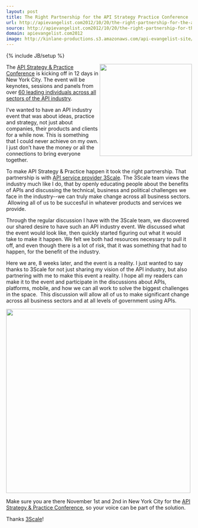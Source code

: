 ```yaml
---
layout: post
title: The Right Partnership for the API Strategy Practice Conference
url: http://apievangelist.com2012/10/20/the-right-partnership-for-the-api-strategy--practice-conference/
source: http://apievangelist.com2012/10/20/the-right-partnership-for-the-api-strategy--practice-conference/
domain: apievangelist.com2012
image: http://kinlane-productions.s3.amazonaws.com/api-evangelist-site/blog/3scale-logo.png
---
```

{% include JB/setup %}<p>
     <a title="3Scale" href="http://www.3scale.net/"><img src="https://s3.amazonaws.com/kinlane-productions/api-service-providers/3scale-logo.jpg"  width="250" align="right" /></a>
</p>
<p>
     The <a href="http://www.apistrategyconference.com/">API Strategy &amp; Practice Conference</a> is kicking off in 12 days in New York City. The event will be keynotes, sessions and panels from over <a title="60 leading individuals across all sectors of the API industry" href="http://www.apistrategyconference.com/speakers.php">60 leading individuals across all sectors of the API industry</a>.
</p>
<p>
     I’ve wanted to have an API industry event that was about ideas, practice and strategy, not just about companies, their products and clients for a while now. This is something that I could never achieve on my own. I just don’t have the money or all the connections to bring everyone together.
</p>
<p>
     To make API Strategy &amp; Practice happen it took the right partnership. That partnership is with <a title="API service provider 3Scale" href="http://www.3scale.net/">API service provider 3Scale</a>. The 3Scale team views the industry much like I do, that by openly educating people about the benefits of APIs and discussing the technical, business and political challenges we face in the industry--we can truly make change across all business sectors.  Allowing all of us to be succesful in whatever products and services we provide.
</p>
<p>
     Through the regular discussion I have with the 3Scale team, we discovered our shared desire to have such an API industry event. We discussed what the event would look like, then quickly started figuring out what it would take to make it happen. We felt we both had resources necessary to pull it off, and even though there is a lot of risk, that it was something that had to happen, for the benefit of the industry.
</p>
<p>
     Here we are, 8 weeks later, and the event is a reality. I just wanted to say thanks to 3Scale for not just sharing my vision of the API industry, but also partnering with me to make this event a reality. I hope all my readers can make it to the event and participate in the discussions about APIs, platforms, mobile, and how we can all work to solve the biggest challenges in the space.  This discussion will allow all of us to make significant change across all business sectors and at all levels of government using APIs.
</p>
<p>
     <a href="http://www.apistrategyconference.com/speakers.php"><img src="https://s3.amazonaws.com/kinlane-productions/events/api-strategy-practice-conference/api-strategy-home-1.png"  width="500" /></a>
</p>
<p>
     Make sure you are there November 1st and 2nd in New York City for the <a href="http://www.apistrategyconference.com/speakers.php">API Strategy &amp; Practice Conference</a>, so your voice can be part of the solution.
</p>
<p>
     Thanks <a href="http://www.3scale.net/">3Scale</a>!
</p>
